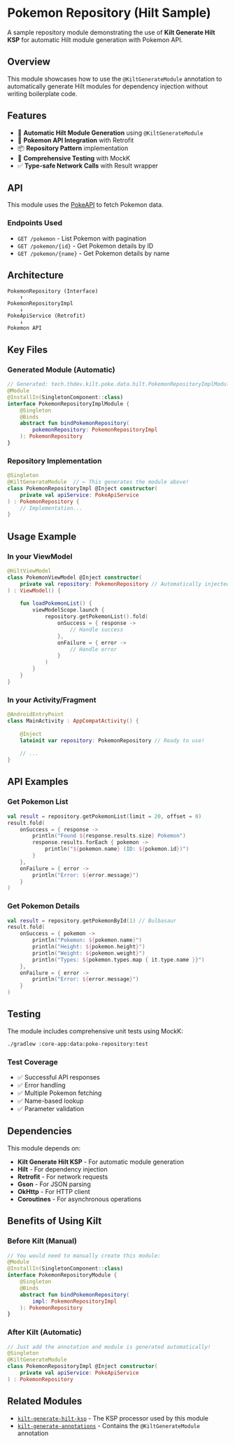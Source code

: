# Pokemon Repository (Hilt Sample)

A sample repository module demonstrating the use of **Kilt Generate Hilt KSP** for automatic Hilt module generation with Pokemon API.

## Overview

This module showcases how to use the `@KiltGenerateModule` annotation to automatically generate Hilt modules for dependency injection without writing
boilerplate code.

## Features

- 🚀 **Automatic Hilt Module Generation** using `@KiltGenerateModule`
- 🎯 **Pokemon API Integration** with Retrofit
- 📦 **Repository Pattern** implementation
- 🧪 **Comprehensive Testing** with MockK
- ✅ **Type-safe Network Calls** with Result wrapper

## API

This module uses the [PokeAPI](https://pokeapi.co/) to fetch Pokemon data.

### Endpoints Used

- `GET /pokemon` - List Pokemon with pagination
- `GET /pokemon/{id}` - Get Pokemon details by ID
- `GET /pokemon/{name}` - Get Pokemon details by name

## Architecture

```
PokemonRepository (Interface)
    ↑
PokemonRepositoryImpl
    ↓
PokeApiService (Retrofit)
    ↓  
Pokemon API
```

## Key Files

### Generated Module (Automatic)

```kotlin
// Generated: tech.thdev.kilt.poke.data.hilt.PokemonRepositoryImplModule
@Module
@InstallIn(SingletonComponent::class)
interface PokemonRepositoryImplModule {
    @Singleton
    @Binds
    abstract fun bindPokemonRepository(
        pokemonRepository: PokemonRepositoryImpl
    ): PokemonRepository
}
```

### Repository Implementation

```kotlin
@Singleton
@KiltGenerateModule  // ← This generates the module above!
class PokemonRepositoryImpl @Inject constructor(
    private val apiService: PokeApiService
) : PokemonRepository {
    // Implementation...
}
```

## Usage Example

### In your ViewModel

```kotlin
@HiltViewModel
class PokemonViewModel @Inject constructor(
    private val repository: PokemonRepository // Automatically injected!
) : ViewModel() {
    
    fun loadPokemonList() {
        viewModelScope.launch {
            repository.getPokemonList().fold(
                onSuccess = { response -> 
                    // Handle success
                },
                onFailure = { error ->
                    // Handle error
                }
            )
        }
    }
}
```

### In your Activity/Fragment

```kotlin
@AndroidEntryPoint
class MainActivity : AppCompatActivity() {
    
    @Inject
    lateinit var repository: PokemonRepository // Ready to use!
    
    // ...
}
```

## API Examples

### Get Pokemon List

```kotlin
val result = repository.getPokemonList(limit = 20, offset = 0)
result.fold(
    onSuccess = { response ->
        println("Found ${response.results.size} Pokemon")
        response.results.forEach { pokemon ->
            println("${pokemon.name} (ID: ${pokemon.id})")
        }
    },
    onFailure = { error ->
        println("Error: ${error.message}")
    }
)
```

### Get Pokemon Details

```kotlin
val result = repository.getPokemonById(1) // Bulbasaur
result.fold(
    onSuccess = { pokemon ->
        println("Pokemon: ${pokemon.name}")
        println("Height: ${pokemon.height}")
        println("Weight: ${pokemon.weight}")
        println("Types: ${pokemon.types.map { it.type.name }}")
    },
    onFailure = { error ->
        println("Error: ${error.message}")
    }
)
```

## Testing

The module includes comprehensive unit tests using MockK:

```bash
./gradlew :core-app:data:poke-repository:test
```

### Test Coverage

- ✅ Successful API responses
- ✅ Error handling
- ✅ Multiple Pokemon fetching
- ✅ Name-based lookup
- ✅ Parameter validation

## Dependencies

This module depends on:

- **Kilt Generate Hilt KSP** - For automatic module generation
- **Hilt** - For dependency injection
- **Retrofit** - For network requests
- **Gson** - For JSON parsing
- **OkHttp** - For HTTP client
- **Coroutines** - For asynchronous operations

## Benefits of Using Kilt

### Before Kilt (Manual)

```kotlin
// You would need to manually create this module:
@Module
@InstallIn(SingletonComponent::class)
interface PokemonRepositoryModule {
    @Singleton
    @Binds
    abstract fun bindPokemonRepository(
        impl: PokemonRepositoryImpl
    ): PokemonRepository
}
```

### After Kilt (Automatic)

```kotlin
// Just add the annotation and module is generated automatically!
@Singleton
@KiltGenerateModule
class PokemonRepositoryImpl @Inject constructor(
    private val apiService: PokeApiService
) : PokemonRepository
```

## Related Modules

- [`kilt-generate-hilt-ksp`](../../../core/kilt-generate-hilt-ksp) - The KSP processor used by this module
- [`kilt-generate-annotations`](../../../core/kilt-generate-annotations) - Contains the `@KiltGenerateModule` annotation